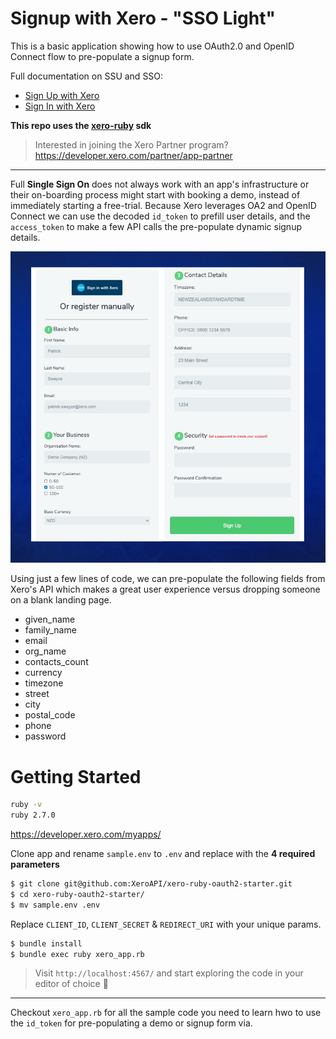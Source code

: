 # Signup with Xero - "SSO Light"

This is a basic application showing how to use OAuth2.0 and OpenID Connect flow to pre-populate a signup form.

Full documentation on SSU and SSO:
* [Sign Up with Xero](https://developer.xero.com/documentation/oauth2/sign-up)
* [Sign In with Xero](https://developer.xero.com/documentation/oauth2/sign-in)

**This repo uses the [xero-ruby](https://github.com/XeroAPI/xero-ruby) sdk**

> Interested in joining the Xero Partner program?
> https://developer.xero.com/partner/app-partner

----

Full **Single Sign On** does not always work with an app's infrastructure or their on-boarding process might start with booking a demo, instead of immediately starting a free-trial. Because Xero leverages OA2 and OpenID Connect we can use the decoded `id_token` to prefill user details, and the `access_token` to make a few API calls the pre-populate dynamic signup details.

![img1](./public/images/sso.jpg)

Using just a few lines of code, we can pre-populate the following fields from Xero's API which makes a great user experience versus dropping someone on a blank landing page.

* given_name
* family_name
* email
* org_name
* contacts_count
* currency
* timezone
* street
* city
* postal_code
* phone
* password


# Getting Started
```bash
ruby -v
ruby 2.7.0
```

https://developer.xero.com/myapps/

Clone app and rename `sample.env` to `.env` and replace with the **4 required parameters**
```bash
$ git clone git@github.com:XeroAPI/xero-ruby-oauth2-starter.git
$ cd xero-ruby-oauth2-starter/
$ mv sample.env .env
```
Replace `CLIENT_ID`, `CLIENT_SECRET` & `REDIRECT_URI` with your unique params.

```bash
$ bundle install
$ bundle exec ruby xero_app.rb
```

> Visit `http://localhost:4567/` and start exploring the code in your editor of choice 🥳

----

Checkout `xero_app.rb` for all the sample code you need to learn hwo to use the `id_token` for pre-populating a demo or signup form via.
